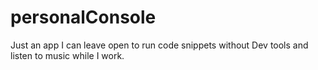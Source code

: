 # personalConsole
Just an app I can leave open to run code snippets without Dev tools and listen to music while I work.
